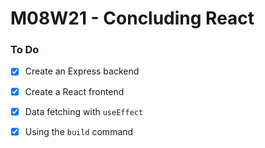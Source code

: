 # M08W21 - Concluding React

### To Do
- [x] Create an Express backend
- [x] Create a React frontend
- [x] Data fetching with `useEffect`
- [x] Using the `build` command




























